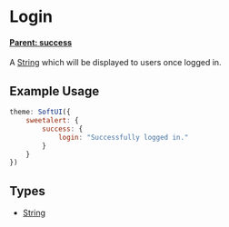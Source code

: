 # Login

#### **[Parent: success](/docs/sweetalert/success/)**

A [String](https://developer.mozilla.org/en-US/docs/Web/JavaScript/Reference/Global_Objects/String) which will be displayed to users once logged in.

## Example Usage

```js
theme: SoftUI({
    sweetalert: {
        success: {
            login: "Successfully logged in."
        }
    }
})
```

## Types

-   [String](https://developer.mozilla.org/en-US/docs/Web/JavaScript/Reference/Global_Objects/String)
